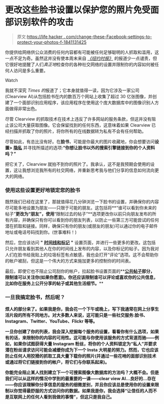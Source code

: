 # 更改这些脸书设置以保护您的照片免受面部识别软件的攻击

> 原文:[https://life hacker . com/change-these-Facebook-settings-to-protect-your-photos-f-1841131425](https://lifehacker.com/change-these-facebook-settings-to-protect-your-photos-f-1841131425)

你提供给网络供公众消费的任何内容都有可能被任何足够聪明的人抓取和滥用，这一点不足为奇。虽然这并没有使本周末来自 [*《纽约时报》*](https://www.nytimes.com/2020/01/18/technology/clearview-privacy-facial-recognition.html) 的报道少一点谴责，但它很好地提醒了人们*真正地*检查你的各种社交网络的设置并限制你的内容如何被任何人访问是多么重要。

Watch

我就不深究 *Times 的*报道了；它本身就值得一读，因为它涉及一家公司(Clearview AI)从包括脸书在内的数百万个网站上收集了超过 30 亿张图像，并创建了一个面部识别应用程序，该应用程序在使用这个庞大数据库中的图像识别人方面做得非常出色。

尽管 Clearview 的抓取技术在技术上违反了许多网站的服务条款，但这并没有阻止该公司大量获取图像。它会保留找到的任何东西，这意味着如果 Clearview 已经扫描并抓取了你的照片，将你所有的在线数据转为私有不会有任何帮助。

尽管如此，有总比没有好。在**脸书**，可能是你最大的图片收藏地，你会想要访问**设置>** [**隐私**](https://www.facebook.com/settings?tab=privacy) 并寻找所描述的选项:**“你想让脸书以外的搜索引擎链接到你的个人资料吗？”**

把它关了，Clearview 就拍不到你的照片了。我承认，这不是我预期会使用的设置，这让我想浏览我所有的社交网络，并重新思考我与他们分享的信息如何流向更大的网络。

### 使用这些设置更好地锁定您的脸书

既然我们已经在这里了，那就值得花几分钟浏览一下脸书的设置，并确保你的内容尽可能多地设置为朋友——只限于可能的朋友。这包括将**“谁可以看到你未来的帖子”**更改为“朋友”，使用**“限制过去的帖子”**选项更改你以前只向朋友发布的所有内容，并确保只有你可以看到你的朋友列表，以防止一些第三方可能尝试的任何潜在抓取和链接。同样，确保只有你的朋友(或朋友的朋友)可以通过你的电子邮件地址或电话号码找到你。(世事难料！)

然后，您应该访问 **"** [**时间线和标记**](https://www.facebook.com/settings?tab=timeline) **"** 设置页面，并进行一些更多的更改。这包括只允许朋友看到其他人在你的时间线上发布的内容，以及你标记的帖子。因为我对人们在脸书给我贴上的垃圾标签有点敏感，我也会打开“评论”选项。这不会帮助你的帐户被刮，但这是一个伟大的方式来施加更多的控制你的时间表。

最后，即使它也不阻止公司刮你的帐户，拉起脸书设置页面的**[**公共帖子**](https://www.facebook.com/settings?tab=followers)**部分，限制谁可以关注你(如果你愿意)。你还应该限制谁可以评论或喜欢你的公共信息，比如你在服务上公开分享的帖子或其他生活细节。****

### ****一旦我搞定脸书，然后呢？****

****烦人的部分来了。如果我是你，我会花一个下午或晚上，写下我通常在网上分享生活片段的所有不同地方。对大多数人来说，这可能只是一些社交服务:脸书、Instagram、Twitter、YouTube、Flickr 等等。****

****一旦你创建了你的列表，我会深入挖掘每个服务的设置，看看你有什么选项，如果有的话，来限制你的内容的可用性。这可能与你使用该服务的方式背道而驰——例如，如果你试图获得大量 Instagram 粉丝，将你的个人资料锁定为“私人”并要求潜在粉丝请求访问可能会减缓你成为下一个 Insta 大明星的努力。然而，它也应该防止任何人用狡猾的抓取工具大量下载你的照片(并通过一些花哨的面部识别技术或通过将它们链接到你的帐户，将它们与你联系起来)。****

****你能完全阻止某人找到建立下一个可搜索图像大数据库的方法吗？大概不会。但是我们可以从这样的情况中学到的最重要的一课——clear view AI...良好的...存在——你应该理解你分享信息的服务的细微差别，并且你应该总是使用你的设置来限制以你觉得最舒服的方式访问你的数据。如果我是你，我会选择“让信任的人而不是互联网上的任何人看到我做的事情”，但这只是我自己。****